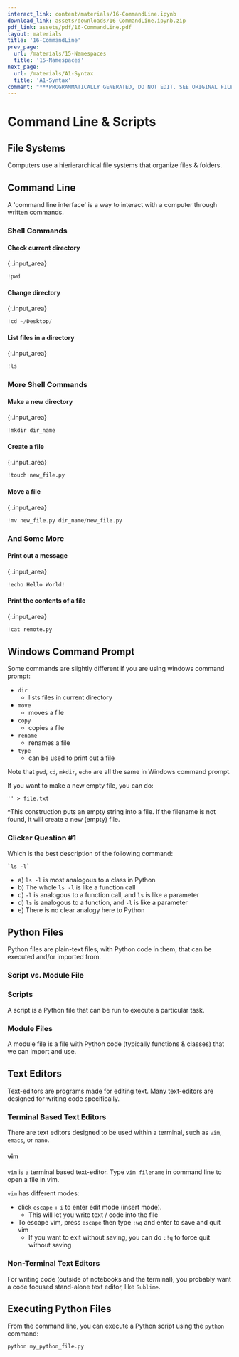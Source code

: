 ```yaml
---
interact_link: content/materials/16-CommandLine.ipynb
download_link: assets/downloads/16-CommandLine.ipynb.zip
pdf_link: assets/pdf/16-CommandLine.pdf
layout: materials
title: '16-CommandLine'
prev_page:
  url: /materials/15-Namespaces
  title: '15-Namespaces'
next_page:
  url: /materials/A1-Syntax
  title: 'A1-Syntax'
comment: "***PROGRAMMATICALLY GENERATED, DO NOT EDIT. SEE ORIGINAL FILES IN /content***"
---
```


# Command Line & Scripts

## File Systems

<div class="alert alert-success">
Computers use a hierierarchical file systems that organize files & folders.
</div>

## Command Line

<div class="alert alert-success">
A 'command line interface' is a way to interact with a computer through written commands.
</div>

### Shell Commands

#### Check current directory



{:.input_area}
```python
!pwd
```


#### Change directory



{:.input_area}
```python
!cd ~/Desktop/
```


#### List files in a directory



{:.input_area}
```python
!ls
```


### More Shell Commands

#### Make a new directory



{:.input_area}
```python
!mkdir dir_name
```


#### Create a file



{:.input_area}
```python
!touch new_file.py 
```


#### Move a file



{:.input_area}
```python
!mv new_file.py dir_name/new_file.py
```


### And Some More

#### Print out a message



{:.input_area}
```python
!echo Hello World!
```


#### Print the contents of a file



{:.input_area}
```python
!cat remote.py
```


## Windows Command Prompt

Some commands are slightly different if you are using windows command prompt:

- `dir`
    - lists files in current directory
- `move`	
    - moves a file
- `copy`	
    - copies a file
- `rename`	
    - renames a file
- `type`
    - can be used to print out a file
    
Note that `pwd`, `cd`, `mkdir`, `echo` are all the same in Windows command prompt.

If you want to make a new empty file, you can do:

`'' > file.txt`

^This construction puts an empty string into a file. If the filename is not found, it will create a new (empty) file.

### Clicker Question #1

Which is the best description of the following command:
    
    `ls -l`

- a) `ls -l` is most analogous to a class in Python
- b) The whole `ls -l` is like a function call
- c) `-l` is analogous to a function call, and `ls` is like a parameter
- d) `ls` is analogous to a function, and `-l` is like a parameter
- e) There is no clear analogy here to Python

## Python Files

<div class="alert alert-success">
Python files are plain-text files, with Python code in them, that can be executed and/or imported from.
</div>

### Script vs. Module File

### Scripts

<div class="alert alert-success">
A script is a Python file that can be run to execute a particular task. 
</div>

### Module Files

<div class="alert alert-success">
A module file is a file with Python code (typically functions & classes) that we can import and use.
</div>

## Text Editors

<div class="alert alert-success">
Text-editors are programs made for editing text. Many text-editors are designed for writing code specifically. 
</div>

### Terminal Based Text Editors

There are text editors designed to be used within a terminal, such as `vim`, `emacs`, or `nano`. 

#### vim

`vim` is a terminal based text-editor. Type `vim filename` in command line to open a file in vim. 

`vim` has different modes:

- click `escape` + `i` to enter edit mode (insert mode). 
    - This will let you write text / code into the file
- To escape vim, press `escape` then type `:wq` and enter to save and quit vim
    - If you want to exit without saving, you can do `:!q` to force quit without saving

### Non-Terminal Text Editors

For writing code (outside of notebooks and the terminal), you probably want a code focused stand-alone text editor, like `Sublime`.

## Executing Python Files

From the command line, you can execute a Python script using the `python` command:

`python my_python_file.py`
